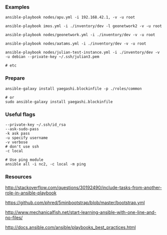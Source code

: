 
### Examples

```
ansible-playbook nodes/apu.yml -i 192.168.42.1, -v -u root

ansible-playbook imos.yml -i ./inventory/dev -l geonetwork2 -v -u root

ansible-playbook nodes/geonetwork.yml -i ./inventory/dev -v -u root

ansible-playbook nodes/aatams.yml -i ./inventory/dev -v -u root

ansible-playbook nodes/julian-test-instance.yml -i ./inventory/dev -v -u debian --private-key ~/.ssh/julian3.pem

# etc

``` 


### Prepare
```
ansible-galaxy install yaegashi.blockinfile -p ./roles/common

# or
sudo ansible-galaxy install yaegashi.blockinfile

```

### Useful flags
```
--private-key ~/.ssh/id_rsa
--ask-sudo-pass
-k ask pass
-u specify username 
-v verbose
# don't use ssh
-c local

# Use ping module
ansible all -i nc2, -c local -m ping
```

### Resources

http://stackoverflow.com/questions/30192490/include-tasks-from-another-role-in-ansible-playbook



https://github.com/phred/5minbootstrap/blob/master/bootstrap.yml

http://www.mechanicalfish.net/start-learning-ansible-with-one-line-and-no-files/

http://docs.ansible.com/ansible/playbooks_best_practices.html


